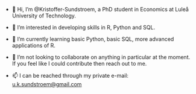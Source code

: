 - 👋 Hi, I’m @Kristoffer-Sundstroem, a PhD student in Economics at Luleå University of Technology.

- 👀 I’m interested in developing skills in R, Python and SQL.

- 🌱 I’m currently learning basic Python, basic SQL, more advanced applications of R.

- 💞️ I’m not looking to collaborate on anything in particular at the moment. If you feel like I could contribute then reach out to me.

- 📫 I can be reached through my private e-mail: u.k.sundstroem@gmail.com


<!---
Kristoffer-Sundstroem/Kristoffer-Sundstroem is a ✨ special ✨ repository because its `README.md` (this file) appears on your GitHub profile.
You can click the Preview link to take a look at your changes.
--->
